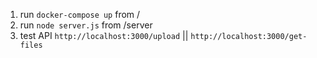 1. run `docker-compose up` from /
2. run `node server.js` from /server
3. test API `http://localhost:3000/upload` || `http://localhost:3000/get-files`
